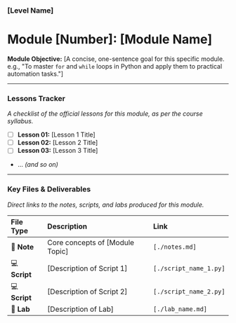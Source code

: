 ### [Level Name]
# Module [Number]: [Module Name]

**Module Objective:** [A concise, one-sentence goal for this specific module. e.g., "To master `for` and `while` loops in Python and apply them to practical automation tasks."]

---

### Lessons Tracker

*A checklist of the official lessons for this module, as per the course syllabus.*

- [ ] **Lesson 01:** [Lesson 1 Title]
- [ ] **Lesson 02:** [Lesson 2 Title]
- [ ] **Lesson 03:** [Lesson 3 Title]
- ... *(and so on)*

---

### Key Files & Deliverables

*Direct links to the notes, scripts, and labs produced for this module.*

| File Type | Description                       | Link                                 |
| :-------- | :-------------------------------- | :----------------------------------- |
| 📝 **Note** | Core concepts of [Module Topic]   | `[./notes.md]`                       |
| 💻 **Script** | [Description of Script 1]         | `[./script_name_1.py]`               |
| 💻 **Script** | [Description of Script 2]         | `[./script_name_2.py]`               |
| 🧪 **Lab**   | [Description of Lab]              | `[./lab_name.md]`                    |